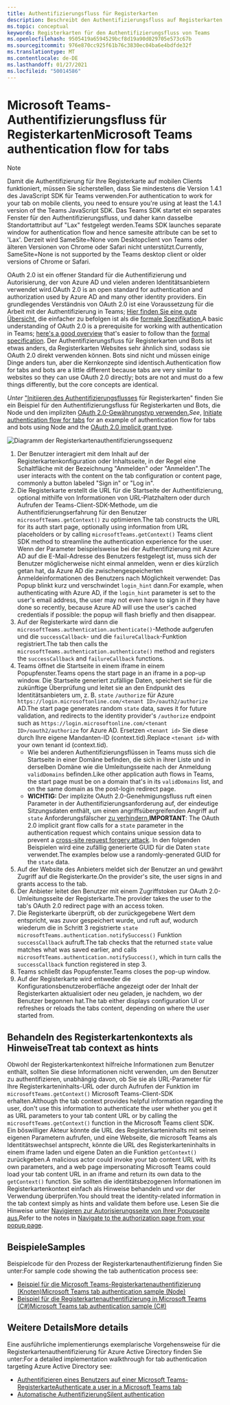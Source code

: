 ```yaml
---
title: Authentifizierungsfluss für Registerkarten
description: Beschreibt den Authentifizierungsfluss auf Registerkarten
ms.topic: conceptual
keywords: Registerkarten für den Authentifizierungsfluss von Teams
ms.openlocfilehash: 9505419a6594529bcf8d19a90d029705e573c67b
ms.sourcegitcommit: 976e870cc925f61b76c3830ec04ba6e4bdfde32f
ms.translationtype: MT
ms.contentlocale: de-DE
ms.lasthandoff: 01/27/2021
ms.locfileid: "50014586"
---
```

# <a name="microsoft-teams-authentication-flow-for-tabs"></a><span data-ttu-id="190b9-104">Microsoft Teams-Authentifizierungsfluss für Registerkarten</span><span class="sxs-lookup"><span data-stu-id="190b9-104">Microsoft Teams authentication flow for tabs</span></span>

> [!Note]
> <span data-ttu-id="190b9-105">Damit die Authentifizierung für Ihre Registerkarte auf mobilen Clients funktioniert, müssen Sie sicherstellen, dass Sie mindestens die Version 1.4.1 des JavaScript SDK für Teams verwenden.</span><span class="sxs-lookup"><span data-stu-id="190b9-105">For authentication to work for your tab on mobile clients, you need to ensure you're using at least the 1.4.1 version of the Teams JavaScript SDK.</span></span>
> <span data-ttu-id="190b9-106">Das Teams SDK startet ein separates Fenster für den Authentifizierungsfluss, und daher kann dasselbe Standortattribut auf "Lax" festgelegt werden.</span><span class="sxs-lookup"><span data-stu-id="190b9-106">Teams SDK launches separate window for authentication flow and hence samesite attribute can be set to 'Lax'.</span></span> <span data-ttu-id="190b9-107">Derzeit wird SameSite=None vom Desktopclient von Teams oder älteren Versionen von Chrome oder Safari nicht unterstützt.</span><span class="sxs-lookup"><span data-stu-id="190b9-107">Currently, SameSite=None is not supported by the Teams desktop client or older versions of Chrome or Safari.</span></span>

<span data-ttu-id="190b9-108">OAuth 2.0 ist ein offener Standard für die Authentifizierung und Autorisierung, der von Azure AD und vielen anderen Identitätsanbietern verwendet wird.</span><span class="sxs-lookup"><span data-stu-id="190b9-108">OAuth 2.0 is an open standard for authentication and authorization used by Azure AD and many other identity providers.</span></span> <span data-ttu-id="190b9-109">Ein grundlegendes Verständnis von OAuth 2.0 ist eine Voraussetzung für die Arbeit mit der Authentifizierung in Teams; [Hier finden Sie eine gute Übersicht,](https://aaronparecki.com/oauth-2-simplified/) die einfacher zu befolgen ist als die [formale Spezifikation.](https://oauth.net/2/)</span><span class="sxs-lookup"><span data-stu-id="190b9-109">A basic understanding of OAuth 2.0 is a prerequisite for working with authentication in Teams; [here's a good overview](https://aaronparecki.com/oauth-2-simplified/) that's easier to follow than the [formal specification](https://oauth.net/2/).</span></span> <span data-ttu-id="190b9-110">Der Authentifizierungsfluss für Registerkarten und Bots ist etwas anders, da Registerkarten Websites sehr ähnlich sind, sodass sie OAuth 2.0 direkt verwenden können. Bots sind nicht und müssen einige Dinge anders tun, aber die Kernkonzepte sind identisch.</span><span class="sxs-lookup"><span data-stu-id="190b9-110">Authentication flow for tabs and bots are a little different because tabs are very similar to websites so they can use OAuth 2.0 directly; bots are not and must do a few things differently, but the core concepts are identical.</span></span>

<span data-ttu-id="190b9-111">*Unter* ["Initiieren des Authentifizierungsflusses](~/tabs/how-to/authentication/auth-tab-aad.md#initiate-authentication-flow) für Registerkarten" finden Sie ein Beispiel für den Authentifizierungsfluss für Registerkarten und Bots, die Node und den impliziten [OAuth 2.0-Gewährungstyp verwenden.](https://oauth.net/2/grant-types/implicit/)</span><span class="sxs-lookup"><span data-stu-id="190b9-111">*See*, [Initiate authentication flow for tabs](~/tabs/how-to/authentication/auth-tab-aad.md#initiate-authentication-flow) for an example of authentication flow for tabs and bots using Node and the [OAuth 2.0 implicit grant type](https://oauth.net/2/grant-types/implicit/).</span></span>

![Diagramm der Registerkartenauthentifizierungssequenz](~/assets/images/authentication/tab_auth_sequence_diagram.png)

1. <span data-ttu-id="190b9-113">Der Benutzer interagiert mit dem Inhalt auf der Registerkartenkonfiguration oder Inhaltsseite, in der Regel eine Schaltfläche mit der Bezeichnung "Anmelden" oder "Anmelden".</span><span class="sxs-lookup"><span data-stu-id="190b9-113">The user interacts with the content on the tab configuration or content page, commonly a button labeled "Sign in" or "Log in".</span></span>
2. <span data-ttu-id="190b9-114">Die Registerkarte erstellt die URL für die Startseite der Authentifizierung, optional mithilfe von Informationen von URL-Platzhaltern oder durch Aufrufen der Teams-Client-SDK-Methode, um die Authentifizierungserfahrung für den Benutzer `microsoftTeams.getContext()` zu optimieren.</span><span class="sxs-lookup"><span data-stu-id="190b9-114">The tab constructs the URL for its auth start page, optionally using information from URL placeholders or by calling `microsoftTeams.getContext()` Teams client SDK method to streamline the authentication experience for the user.</span></span> <span data-ttu-id="190b9-115">Wenn der Parameter beispielsweise bei der Authentifizierung mit Azure AD auf die E-Mail-Adresse des Benutzers festgelegt ist, muss sich der Benutzer möglicherweise nicht einmal anmelden, wenn er dies kürzlich getan hat, da Azure AD die zwischengespeicherten Anmeldeinformationen des Benutzers nach Möglichkeit verwendet: Das Popup blinkt kurz und verschwindet `login_hint` dann.</span><span class="sxs-lookup"><span data-stu-id="190b9-115">For example, when authenticating with Azure AD, if the `login_hint` parameter is set to the user's email address, the user may not even have to sign in if they have done so recently, because Azure AD will use the user's cached credentials if possible: the popup will flash briefly and then disappear.</span></span>
3. <span data-ttu-id="190b9-116">Auf der Registerkarte wird dann die `microsoftTeams.authentication.authenticate()`-Methode aufgerufen und die `successCallback`- und die `failureCallback`-Funktion registriert.</span><span class="sxs-lookup"><span data-stu-id="190b9-116">The tab then calls the `microsoftTeams.authentication.authenticate()` method and registers the `successCallback` and `failureCallback` functions.</span></span>
4. <span data-ttu-id="190b9-117">Teams öffnet die Startseite in einem iframe in einem Popupfenster.</span><span class="sxs-lookup"><span data-stu-id="190b9-117">Teams opens the start page in an iframe in a pop-up window.</span></span> <span data-ttu-id="190b9-118">Die Startseite generiert zufällige Daten, speichert sie für die zukünftige Überprüfung und leitet sie an den Endpunkt des Identitätsanbieters um, z. B. `state` `/authorize` für Azure `https://login.microsoftonline.com/<tenant ID>/oauth2/authorize` AD.</span><span class="sxs-lookup"><span data-stu-id="190b9-118">The start page generates random `state` data, saves it for future validation, and redirects to the identity provider's `/authorize` endpoint such as `https://login.microsoftonline.com/<tenant ID>/oauth2/authorize` for Azure AD.</span></span> <span data-ttu-id="190b9-119">Ersetzen `<tenant id>` Sie diese durch Ihre eigene Mandanten-ID (context.tid).</span><span class="sxs-lookup"><span data-stu-id="190b9-119">Replace `<tenant id>` with your own tenant id (context.tid).</span></span>
    * <span data-ttu-id="190b9-120">Wie bei anderen Authentifizierungsflüssen in Teams muss sich die Startseite in einer Domäne befinden, die sich in ihrer Liste und in derselben Domäne wie die Umleitungsseite nach der Anmeldung `validDomains` befinden.</span><span class="sxs-lookup"><span data-stu-id="190b9-120">Like other application auth flows in Teams, the start page must be on a domain that's in its `validDomains` list, and on the same domain as the post-login redirect page.</span></span>
    * <span data-ttu-id="190b9-121">**WICHTIG:** Der implizite OAuth 2.0-Genehmigungsfluss ruft einen Parameter in der Authentifizierungsanforderung auf, der eindeutige Sitzungsdaten enthält, um einen angriffsübergreifenden Angriff auf `state` Anforderungsfälscher [zu verhindern.](https://en.wikipedia.org/wiki/Cross-site_request_forgery)</span><span class="sxs-lookup"><span data-stu-id="190b9-121">**IMPORTANT**: The OAuth 2.0 implicit grant flow calls for a `state` parameter in the authentication request which contains unique session data to prevent a [cross-site request forgery attack](https://en.wikipedia.org/wiki/Cross-site_request_forgery).</span></span> <span data-ttu-id="190b9-122">In den folgenden Beispielen wird eine zufällig generierte GUID für die Daten `state` verwendet.</span><span class="sxs-lookup"><span data-stu-id="190b9-122">The examples below use a randomly-generated GUID for the `state` data.</span></span>
5. <span data-ttu-id="190b9-123">Auf der Website des Anbieters meldet sich der Benutzer an und gewährt Zugriff auf die Registerkarte.</span><span class="sxs-lookup"><span data-stu-id="190b9-123">On the provider's site, the user signs in and grants access to the tab.</span></span>
6. <span data-ttu-id="190b9-124">Der Anbieter leitet den Benutzer mit einem Zugriffstoken zur OAuth 2.0-Umleitungsseite der Registerkarte.</span><span class="sxs-lookup"><span data-stu-id="190b9-124">The provider takes the user to the tab's OAuth 2.0 redirect page with an access token.</span></span>
7. <span data-ttu-id="190b9-125">Die Registerkarte überprüft, ob der zurückgegebene Wert dem entspricht, was zuvor gespeichert wurde, und ruft auf, wodurch wiederum die in Schritt 3 registrierte `state` `microsoftTeams.authentication.notifySuccess()` Funktion `successCallback` aufruft.</span><span class="sxs-lookup"><span data-stu-id="190b9-125">The tab checks that the returned `state` value matches what was saved earlier, and calls `microsoftTeams.authentication.notifySuccess()`, which in turn calls the `successCallback` function registered in step 3.</span></span>
8. <span data-ttu-id="190b9-126">Teams schließt das Popupfenster.</span><span class="sxs-lookup"><span data-stu-id="190b9-126">Teams closes the pop-up window.</span></span>
9. <span data-ttu-id="190b9-127">Auf der Registerkarte wird entweder die Konfigurationsbenutzeroberfläche angezeigt oder der Inhalt der Registerkarten aktualisiert oder neu geladen, je nachdem, wo der Benutzer begonnen hat.</span><span class="sxs-lookup"><span data-stu-id="190b9-127">The tab either displays configuration UI or refreshes or reloads the tabs content, depending on where the user started from.</span></span>

## <a name="treat-tab-context-as-hints"></a><span data-ttu-id="190b9-128">Behandeln des Registerkartenkontexts als Hinweise</span><span class="sxs-lookup"><span data-stu-id="190b9-128">Treat tab context as hints</span></span>

<span data-ttu-id="190b9-129">Obwohl der Registerkartenkontext hilfreiche Informationen zum Benutzer enthält, sollten Sie diese Informationen nicht verwenden, um den Benutzer zu authentifizieren, unabhängig davon, ob Sie sie als URL-Parameter für Ihre Registerkarteninhalts-URL oder durch Aufrufen der Funktion im `microsoftTeams.getContext()` Microsoft Teams-Client-SDK erhalten.</span><span class="sxs-lookup"><span data-stu-id="190b9-129">Although the tab context provides helpful information regarding the user, don't use this information to authenticate the user whether you get it as URL parameters to your tab content URL or by calling the `microsoftTeams.getContext()` function in the Microsoft Teams client SDK.</span></span> <span data-ttu-id="190b9-130">Ein böswilliger Akteur könnte die URL des Registerkarteninhalts mit seinen eigenen Parametern aufrufen, und eine Webseite, die microsoft Teams als Identitätswechsel antsprecht, könnte die URL des Registerkarteninhalts in einem iframe laden und eigene Daten an die Funktion `getContext()` zurückgeben.</span><span class="sxs-lookup"><span data-stu-id="190b9-130">A malicious actor could invoke your tab content URL with its own parameters, and a web page impersonating Microsoft Teams could load your tab content URL in an iframe and return its own data to the `getContext()` function.</span></span> <span data-ttu-id="190b9-131">Sie sollten die identitätsbezogenen Informationen im Registerkartenkontext einfach als Hinweise behandeln und vor der Verwendung überprüfen.</span><span class="sxs-lookup"><span data-stu-id="190b9-131">You should treat the identity-related information in the tab context simply as hints and validate them before use.</span></span> <span data-ttu-id="190b9-132">Lesen Sie die Hinweise unter [Navigieren zur Autorisierungsseite von Ihrer Popupseite aus.](~/tabs/how-to/authentication/auth-tab-aad.md#navigate-to-the-authorization-page-from-your-popup-page)</span><span class="sxs-lookup"><span data-stu-id="190b9-132">Refer to the notes in [Navigate to the authorization page from your popup page](~/tabs/how-to/authentication/auth-tab-aad.md#navigate-to-the-authorization-page-from-your-popup-page).</span></span>

## <a name="samples"></a><span data-ttu-id="190b9-133">Beispiele</span><span class="sxs-lookup"><span data-stu-id="190b9-133">Samples</span></span>

<span data-ttu-id="190b9-134">Beispielcode für den Prozess der Registerkartenauthentifizierung finden Sie unter:</span><span class="sxs-lookup"><span data-stu-id="190b9-134">For sample code showing the tab authentication process see:</span></span>

* [<span data-ttu-id="190b9-135">Beispiel für die Microsoft Teams-Registerkartenauthentifizierung (Knoten)</span><span class="sxs-lookup"><span data-stu-id="190b9-135">Microsoft Teams tab authentication sample (Node)</span></span>](https://github.com/OfficeDev/microsoft-teams-sample-complete-node)
* [<span data-ttu-id="190b9-136">Beispiel für die Registerkartenauthentifizierung in Microsoft Teams (C#)</span><span class="sxs-lookup"><span data-stu-id="190b9-136">Microsoft Teams tab authentication sample (C#)</span></span>](https://github.com/OfficeDev/microsoft-teams-sample-complete-csharp)

## <a name="more-details"></a><span data-ttu-id="190b9-137">Weitere Details</span><span class="sxs-lookup"><span data-stu-id="190b9-137">More details</span></span>

<span data-ttu-id="190b9-138">Eine ausführliche implementierungs exemplarische Vorgehensweise für die Registerkartenauthentifizierung für Azure Active Directory finden Sie unter:</span><span class="sxs-lookup"><span data-stu-id="190b9-138">For a detailed implementation walkthrough for tab authentication targeting Azure Active Directory see:</span></span>

* [<span data-ttu-id="190b9-139">Authentifizieren eines Benutzers auf einer Microsoft Teams-Registerkarte</span><span class="sxs-lookup"><span data-stu-id="190b9-139">Authenticate a user in a Microsoft Teams tab</span></span>](~/tabs/how-to/authentication/auth-tab-AAD.md)
* [<span data-ttu-id="190b9-140">Automatische Authentifizierung</span><span class="sxs-lookup"><span data-stu-id="190b9-140">Silent authentication</span></span>](~/tabs/how-to/authentication/auth-silent-AAD.md)

